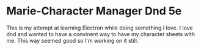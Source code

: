 # Marie-Character Manager Dnd 5e
This is my attempt at learning Electron while doing something I love. I love dnd and wanted to have a convinent way to have my character sheets with me. This way seemed good so I'm working on it still.
